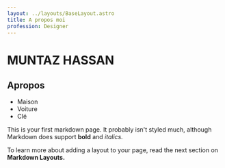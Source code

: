 ```yaml
---
layout: ../layouts/BaseLayout.astro
title: A propos moi
profession: Designer
---
```


# MUNTAZ HASSAN

## Apropos

- Maison
- Voiture
- Clé

This is your first markdown page. It probably isn't styled much, although
Markdown does support **bold** and _italics._

To learn more about adding a layout to your page, read the next section on **Markdown Layouts.**
